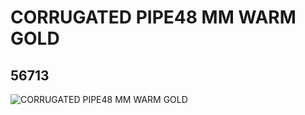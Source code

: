 # CORRUGATED PIPE48 MM WARM GOLD
## 56713
![CORRUGATED PIPE48 MM WARM GOLD](https://lc-www-live-s.legocdn.com/media/bricks/5/2/4297019.jpg)